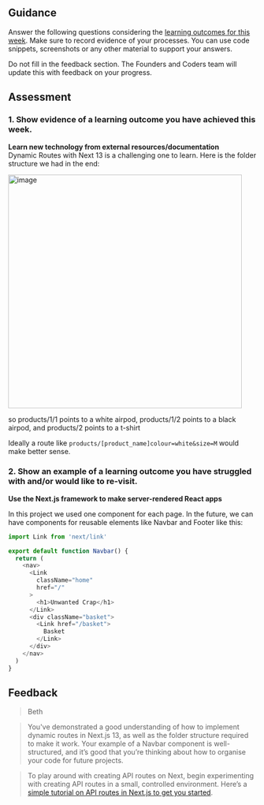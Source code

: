 ## Guidance
Answer the following questions considering the [learning outcomes for this week](https://learn.foundersandcoders.com/course/syllabus/developer/full-stack-app/learning-outcomes/).
Make sure to record evidence of your processes. You can use code snippets, screenshots or any other material to support your answers.

Do not fill in the feedback section. The Founders and Coders team will update this with feedback on your progress.

## Assessment
 ### 1. Show evidence of a learning outcome you have achieved this week.
**Learn new technology from external resources/documentation**  
Dynamic Routes with Next 13 is a challenging one to learn. Here is the folder structure we had in the end:

<img width="474" alt="image" src="https://github.com/fac28/yuqing--progress-log/assets/44486576/09a1ddea-d00b-434d-82f4-46d8a7baaa1f">

so products/1/1 points to a white airpod, products/1/2 points to a black airpod, and products/2 points to a t-shirt

Ideally a route like ```products/[product_name]colour=white&size=M``` would make better sense.

 ### 2. Show an example of a learning outcome you have struggled with and/or would like to re-visit.
**Use the Next.js framework to make server-rendered React apps**

In this project we used one component for each page. In the future, we can have components for reusable elements like Navbar and Footer like this:

```JavaScript
import Link from 'next/link'

export default function Navbar() {
  return (
    <nav>
      <Link
        className="home"
        href="/"
      >
        <h1>Unwanted Crap</h1>
      </Link>
      <div className="basket">
        <Link href="/basket">
          Basket
        </Link>
      </div>
    </nav>
  )
}
```


## Feedback
> Beth

> You've demonstrated a good understanding of how to implement dynamic routes in Next.js 13, as well as the folder structure required to make it work. Your example of a Navbar component is well-structured, and it’s good that you’re thinking about how to organise your code for future projects.
 
> To play around with creating API routes on Next, begin experimenting with creating API routes in a small, controlled environment. Here’s a [simple tutorial on API routes in Next.js to get you started](https://nextjs.org/docs/app/building-your-application/routing).
